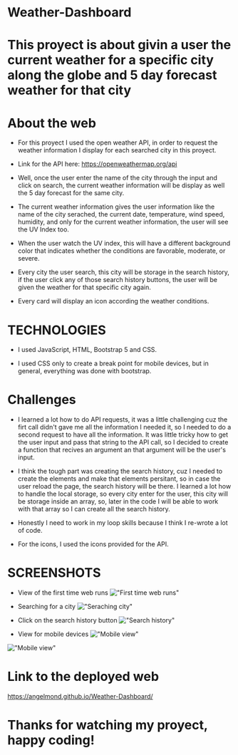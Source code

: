 # Weather-Dashboard

# This proyect is about givin a user the current weather for a specific city along the globe and 5 day forecast weather for that city

# About the web

* For this proyect I used the open weather API, in order to request the weather information I display for each searched city in this proyect.
* Link for the API here: https://openweathermap.org/api

* Well, once the user enter the name of the city through the input and click on search, the current weather information will be display as well the 5 day forecast for the same city. 

* The current weather information gives the user information like the name of the city serached, the current date, temperature, wind speed, humidity, and only for the current weather information, the user will see the UV Index too.

* When the user watch the UV index, this will have a different background color that indicates whether the conditions are favorable, moderate, or severe.

* Every city the user search, this city will be storage in the search history, if the user click any of those search history buttons, the user will be given the weather for that specific city again.

* Every card will display an icon according the weather conditions.


# TECHNOLOGIES 

* I used JavaScript, HTML, Bootstrap 5 and CSS.

* I used CSS only to create a break point for mobile devices, but in general, everything was done with bootstrap.

# Challenges
* I learned a lot how to do API requests, it was a little challenging cuz the firt call didn't gave me all the information I needed it, so I needed to do a second request to have  all the information. It was little tricky how to get the user input and pass that string to the API call, so I decided to create a function that recives an argument an that argument will be the user's input.

* I think the tough part was creating the search history, cuz I needed to create the elements and make that elements persitant, so in case the user reload the page, the search history will be there. I learned a lot how to handle the local storage, so every city enter for the user, this city will be storage inside an array, so, later in the code I will be able to work with that array so I can create all the search history.

* Honestly I need to work in my loop skills because I think I re-wrote a lot of code.

* For the icons, I used the icons provided for the  API.


# SCREENSHOTS
* View of the first time web runs
!["First time web runs"](assets/img/screenshot.jpg)

* Searching for a city
!["Seraching city"](assets/img/screenshot1.jpg)

* Click on the search history button
!["Search history"](assets/img/clickHistoryjpg.jpg)

* View for mobile devices 
!["Mobile view"](assets/img/mobile-1.jpg)

!["Mobile view"](assets/img/mobile-2.jpg)

# Link to the deployed web
https://angelmond.github.io/Weather-Dashboard/

# Thanks for watching my proyect, happy coding!